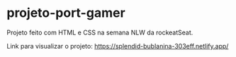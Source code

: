 # projeto-port-gamer

Projeto feito com HTML e CSS na semana NLW da rockeatSeat.

Link para visualizar o projeto: https://splendid-bublanina-303eff.netlify.app/
